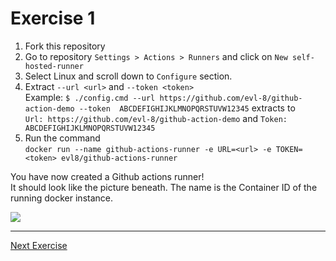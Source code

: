 # Exercise 1

1. Fork this repository
2. Go to repository `Settings > Actions > Runners` and click on `New self-hosted-runner`
3. Select Linux and scroll down to `Configure` section.
4. Extract `--url <url>` and `--token <token>` 
<br> Example: `$ ./config.cmd --url https://github.com/evl-8/github-action-demo --token 
  ABCDEFIGHIJKLMNOPQRSTUVW12345` extracts to  
  `Url: https://github.com/evl-8/github-action-demo` and
  `Token: ABCDEFIGHIJKLMNOPQRSTUVW12345`
5. Run the command <br> `docker run --name github-actions-runner -e URL=<url> -e TOKEN=<token> evl8/github-actions-runner`

You have now created a Github actions runner!  
It should look like the picture beneath.
The name is the Container ID of the running docker instance.

![](../images/github_actions_runner.png)

---
[Next Exercise](../exercise-2/README.md)